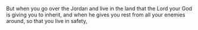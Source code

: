 But when you go over the Jordan and live in the land that the Lord your God is giving you to inherit, and when he gives you rest from all your enemies around, so that you live in safety,
